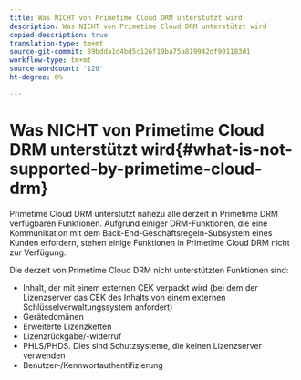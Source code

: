 ```yaml
---
title: Was NICHT von Primetime Cloud DRM unterstützt wird
description: Was NICHT von Primetime Cloud DRM unterstützt wird
copied-description: true
translation-type: tm+mt
source-git-commit: 89bdda1d4bd5c126f19ba75a819942df901183d1
workflow-type: tm+mt
source-wordcount: '120'
ht-degree: 0%

---
```



# Was NICHT von Primetime Cloud DRM unterstützt wird{#what-is-not-supported-by-primetime-cloud-drm}

Primetime Cloud DRM unterstützt nahezu alle derzeit in Primetime DRM verfügbaren Funktionen. Aufgrund einiger DRM-Funktionen, die eine Kommunikation mit dem Back-End-Geschäftsregeln-Subsystem eines Kunden erfordern, stehen einige Funktionen in Primetime Cloud DRM nicht zur Verfügung.

Die derzeit von Primetime Cloud DRM nicht unterstützten Funktionen sind:

* Inhalt, der mit einem externen CEK verpackt wird (bei dem der Lizenzserver das CEK des Inhalts von einem externen Schlüsselverwaltungssystem anfordert)
* Gerätedomänen
* Erweiterte Lizenzketten
* Lizenzrückgabe/-widerruf
* PHLS/PHDS. Dies sind Schutzsysteme, die keinen Lizenzserver verwenden
* Benutzer-/Kennwortauthentifizierung

